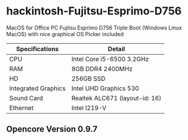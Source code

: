 # hackintosh-Fujitsu-Esprimo-D756
MacOS for Office PC Fujitsu Esprimo D756
Triple Boot (Windows Linux MacOS) with nice graphical OS Picker included

| Specifications | Detail |
|----------------|--------|
| CPU | Intel Core i5-6500 3.2GHz |
| RAM | 8GB DDR4 2400MHz |
| HD | 256GB SSD |
| Integrated Graphics | Intel UHD Graphics 530 |
| Sound Card | Realtek ALC671 (layout-id: 16) |
| Ethernet | Intel I219-V |

<h2>Opencore Version 0.9.7</h2>
